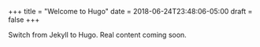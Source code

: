 +++
title = "Welcome to Hugo"
date = 2018-06-24T23:48:06-05:00
draft = false
+++

Switch from Jekyll to Hugo. Real content coming soon.
